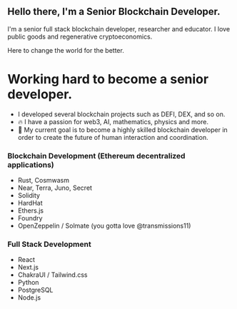 ## Hello there, I'm a Senior Blockchain Developer.

I'm a senior full stack blockchain developer, researcher and educator. I love public goods and regenerative cryptoeconomics.

Here to change the world for the better.

# Working hard to become a senior developer.  

- I developed several blockchain projects such as DEFI, DEX, and so on.
- 🔥 I have a passion for web3, AI, mathematics, physics and more.
- 🎯 My current goal is to become a highly skilled blockchain developer in order to create the future of human interaction and coordination.

### Blockchain Development (Ethereum decentralized applications)
- Rust, Cosmwasm
- Near, Terra, Juno, Secret
- Solidity
- HardHat
- Ethers.js
- Foundry
- OpenZeppelin / Solmate (you gotta love @transmissions11)

### Full Stack Development

- React
- Next.js
- ChakraUI / Tailwind.css
- Python
- PostgreSQL
- Node.js

<br />

<br /> 
